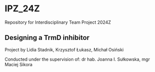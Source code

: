 # IPZ_24Z
Repository for Interdisciplinary Team Project 2024Z 

## Designing a TrmD inhibitor
Project by Lidia Stadnik, Krzysztof Łukasz, Michał Osiński

Conducted under the supervision of: dr hab. Joanna I. Sułkowska, mgr Maciej Sikora
